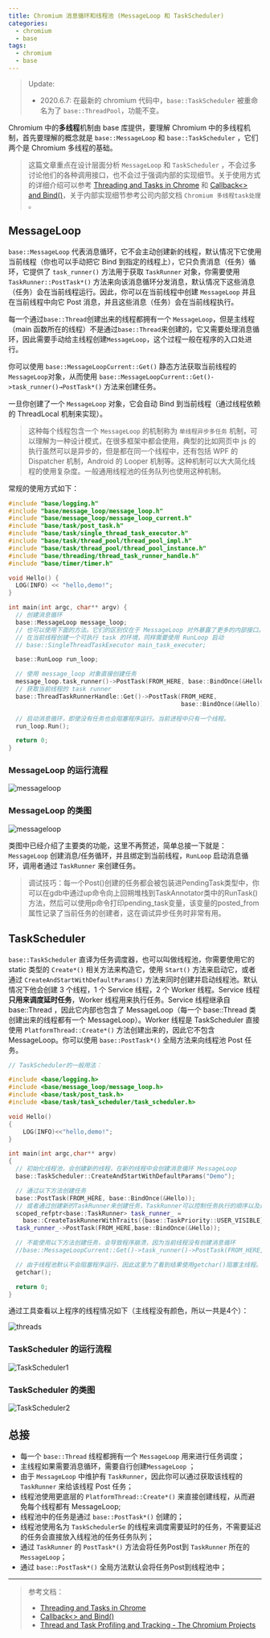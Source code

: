 ```yaml
---
title: Chromium 消息循环和线程池 (MessageLoop 和 TaskScheduler)
categories:
  - chromium
  - base
tags:
  - chromium
  - base
---
```


> Update:
>
> * 2020.6.7: 在最新的 chromium 代码中，`base::TaskScheduler` 被重命名为了 `base::ThreadPool`，功能不变。

Chromium 中的**多线程**机制由 base 库提供，要理解 Chromium 中的多线程机制，首先要理解的概念就是 `base::MessageLoop` 和 `base::TaskScheduler` ，它们两个是 Chromium 多线程的基础。

> 这篇文章重点在设计层面分析 `MessageLoop` 和 `TaskScheduler` ，不会过多讨论他们的各种调用接口，也不会过于强调内部的实现细节。关于使用方式的详细介绍可以参考 [Threading and Tasks in Chrome](https://chromium.googlesource.com/chromium/src/+/refs/tags/62.0.3175.0/docs/threading_and_tasks.md) 和 [Callback<> and Bind()](https://chromium.googlesource.com/chromium/src/+/refs/tags/62.0.3175.0/docs/callback.md)，关于内部实现细节参考公司内部文档 `Chromium 多线程task处理` 。

## MessageLoop

`base::MessageLoop` 代表消息循环，它不会主动创建新的线程，默认情况下它使用当前线程（你也可以手动把它 Bind 到指定的线程上），它只负责消息（任务）循环，它提供了 `task_runner()` 方法用于获取 `TaskRunner` 对象，你需要使用 `TaskRunner::PostTask*()` 方法来向该消息循环分发消息，默认情况下这些消息（任务）会在当前线程运行。因此，你可以在当前线程中创建 `MessageLoop` 并且在当前线程中向它 Post 消息，并且这些消息（任务）会在当前线程执行。

每一个通过`base::Thread`创建出来的线程都拥有一个 `MessageLoop`，但是主线程（main 函数所在的线程）不是通过`base::Thread`来创建的，它又需要处理消息循环，因此需要手动给主线程创建`MessageLoop`，这个过程一般在程序的入口处进行。

你可以使用 `base::MessageLoopCurrent::Get()` 静态方法获取当前线程的`MessageLoop`对象，从而使用 `base::MessageLoopCurrent::Get()->task_runner()→PostTask*()` 方法来创建任务。

一旦你创建了一个 `MessageLoop` 对象，它会自动 Bind 到当前线程（通过线程依赖的 ThreadLocal 机制来实现）。

> 这种每个线程包含一个 `MessageLoop` 的机制称为 `单线程异步多任务` 机制，可以理解为一种设计模式，在很多框架中都会使用，典型的比如网页中 js 的执行虽然可以是异步的，但是都在同一个线程中，还有包括 WPF 的 Dispatcher 机制，Android 的 Looper 机制等。这种机制可以大大简化线程的使用复杂度。一般通用线程池的任务队列也使用这种机制。

常规的使用方式如下：

```c++
#include "base/logging.h"
#include "base/message_loop/message_loop.h"
#include "base/message_loop/message_loop_current.h"
#include "base/task/post_task.h"
#include "base/task/single_thread_task_executor.h"
#include "base/task/thread_pool/thread_pool_impl.h"
#include "base/task/thread_pool/thread_pool_instance.h"
#include "base/threading/thread_task_runner_handle.h"
#include "base/timer/timer.h"

void Hello() {
  LOG(INFO) << "hello,demo!";
}

int main(int argc, char** argv) {
  // 创建消息循环
  base::MessageLoop message_loop;
  // 也可以使用下面的方法。它们的区别仅在于 MessageLoop 对外暴露了更多的内部接口。
  // 在当前线程创建一个可执行 task 的环境，同样需要使用 RunLoop 启动
  // base::SingleThreadTaskExecutor main_task_executer;

  base::RunLoop run_loop;

  // 使用 message_loop 对象直接创建任务
  message_loop.task_runner()->PostTask(FROM_HERE, base::BindOnce(&Hello));
  // 获取当前线程的 task runner
  base::ThreadTaskRunnerHandle::Get()->PostTask(FROM_HERE,
                                                base::BindOnce(&Hello));

  // 启动消息循环，即使没有任务也会阻塞程序运行。当前进程中只有一个线程。
  run_loop.Run();

  return 0;
}
```

### MessageLoop 的运行流程

![messageloop](/data/MessageLoop.svg)

### MessageLoop 的类图

![messageloop](/data/MessageLoop类图.svg)

类图中已经介绍了主要类的功能，这里不再赘述，简单总接一下就是：`MessageLoop` 创建消息/任务循环，并且绑定到当前线程，`RunLoop` 启动消息循环，调用者通过 `TaskRunner` 来创建任务。

> 调试技巧：每一个Post()创建的任务都会被包装进PendingTask类型中，你可以在gdb中通过up命令向上回朔堆栈到TaskAnnotator类中的RunTask()方法，然后可以使用p命令打印pending_task变量，该变量的posted_from属性记录了当前任务的创建者，这在调试异步任务时非常有用。

## TaskScheduler

`base::TaskScheduler` 直译为任务调度器，也可以叫做线程池，你需要使用它的 static 类型的 `Create*()` 相关方法来构造它，使用 `Start()` 方法来启动它，或者通过 `CreateAndStartWithDefaultParams()` 方法来同时创建并启动线程池。默认情况下他会创建 3 个线程，1 个 Service 线程，2 个 Worker 线程。Service 线程**只用来调度延时任务**，Worker 线程用来执行任务。Service 线程继承自 base::Thread ，因此它内部也包含了 MessageLoop（每一个 base::Thread 类创建出来的线程都有一个 MessageLoop）。Worker 线程是 TaskScheduler 直接使用 `PlatformThread::Create*()` 方法创建出来的，因此它不包含 MessageLoop。你可以使用 `base::PostTask*()` 全局方法来向线程池 Post 任务。

```c++
// TaskScheduler的一般用法：

#include <base/logging.h>
#include <base/message_loop/message_loop.h>
#include <base/task/post_task.h>
#include <base/task/task_scheduler/task_scheduler.h>

void Hello()
{
    LOG(INFO)<<"hello,demo!";
}

int main(int argc,char** argv)
{
  // 初始化线程池，会创建新的线程，在新的线程中会创建消息循环 MessageLoop
  base::TaskScheduler::CreateAndStartWithDefaultParams("Demo");

  // 通过以下方法创建任务
  base::PostTask(FROM_HERE, base::BindOnce(&Hello));
  // 或者通过创建新的TaskRunner来创建任务，TaskRunner可以控制任务执行的顺序以及是否在同一个线程中运行
  scoped_refptr<base::TaskRunner> task_runner_ =
    base::CreateTaskRunnerWithTraits({base::TaskPriority::USER_VISIBLE});
  task_runner_->PostTask(FROM_HERE,base::BindOnce(&Hello));

  // 不能使用以下方法创建任务，会导致程序崩溃，因为当前线程没有创建消息循环
  //base::MessageLoopCurrent::Get()->task_runner()->PostTask(FROM_HERE, base::BindOnce(&Hello));

  // 由于线程池默认不会阻塞程序运行，因此这里为了看到结果使用getchar()阻塞主线程。当前进程中共有4个线程，1个主线程，1个线程池Service线程，2个Worker线程。
  getchar();

  return 0;
}
```

通过工具查看以上程序的线程情况如下（主线程没有颜色，所以一共是4个）：

![threads](/data/image2019-6-11_19-19-53.png)

### TaskScheduler 的运行流程

![TaskScheduler1](/data/TaskScheduler流程图.svg)

### TaskScheduler 的类图

![TaskScheduler2](/data/TaskScheduler类图.svg)

## 总接

* 每一个 `base::Thread` 线程都拥有一个 `MessageLoop` 用来进行任务调度；
* 主线程如果需要消息循环，需要自行创建`MessageLoop` ；
* 由于 `MessageLoop` 中维护有 `TaskRunner`，因此你可以通过获取该线程的 `TaskRunner` 来给该线程 Post 任务；
* 线程池使用更底层的 `PlatformThread::Create*()` 来直接创建线程，从而避免每个线程都有 MessageLoop;
* 线程池中的任务是通过 `base::PostTask*()` 创建的；
* 线程池使用名为 `TaskSchedulerSe` 的线程来调度需要延时的任务，不需要延迟的任务会直接放入线程池的任务任务队列；
* 通过 `TaskRunner` 的 `PostTask*()` 方法会将任务Post到 `TaskRunner` 所在的 `MessageLoop`；
* 通过 `base::PostTask*()` 全局方法默认会将任务Post到线程池中；

------------

> 参考文档：
>
> * [Threading and Tasks in Chrome](https://chromium.googlesource.com/chromium/src/+/refs/tags/62.0.3175.0/docs/threading_and_tasks.md)
> * [Callback<> and Bind()](https://chromium.googlesource.com/chromium/src/+/refs/tags/62.0.3175.0/docs/callback.md)
> * [Thread and Task Profiling and Tracking - The Chromium Projects](https://www.chromium.org/developers/threaded-task-tracking)
